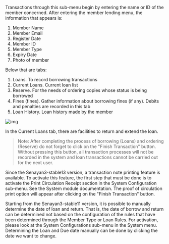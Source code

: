 Transactions through this sub-menu begin by entering the name or ID of the member concerned. After entering the member lending menu, the information that appears is:

1. Member Name
2. Member Email
3. Register Date
4. Member ID
5. Member Type
6. Expiry Date
7. Photo of member

Below that are tabs:

1. Loans. To record borrowing transactions
2. Current Loans. Current loan list
3. Reserve. For the needs of ordering copies whose status is being borrowed
4. Fines (fines). Gather information about borrowing fines (if any). Debits and penalties are recorded in this tab
5. Loan History. Loan history made by the member

![img](https://lh6.googleusercontent.com/00l9uLC8FhyaBPR5PwB4Gly1D-4JF1a3M5Lb0_UqP7R2ikiorIGwVr3uFTaNoxQK3srK2S-o6AyjBDTWxnVd2PXJyXitmyBxsEEMoXadX9jKYWjJZyAVO9lhnIdq-U8lRKnC2GL7)

In the Current Loans tab, there are facilities to return and extend the loan.

> Note: After completing the process of borrowing (Loans) and ordering (Reserve) do not forget to click on the "Finish Transaction" button. Without pressing this button, all transaction processes will not be recorded in the system and loan transactions cannot be carried out for the next user.

Since the Senayan3-stable13 version, a transaction note printing feature is available. To activate this feature, the first step that must be done is to activate the Print Circulation Receipt section in the System Configuration sub-menu. See the System module documentation. The proof of circulation print option will appear after clicking on the "Finish Transaction" button.

Starting from the Senayan3-stable11 version, it is possible to manually determine the date of loan and return. That is, the date of borrow and return can be determined not based on the configuration of the rules that have been determined through the Member Type or Loan Rules. For activation, please look at the System Configurations sub-menu in the System menu. Determining the Loan and Due date manually can be done by clicking the date we want to change.

